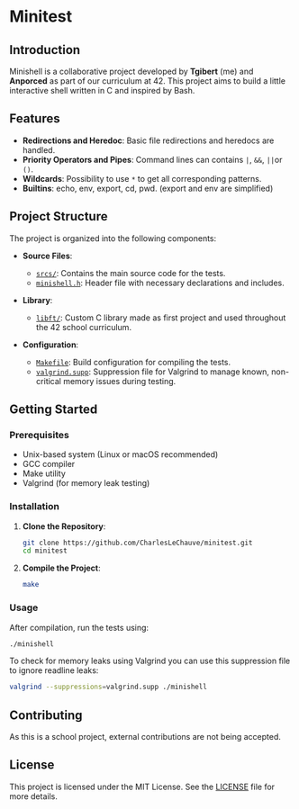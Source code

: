 # Minitest

## Introduction

Minishell is a collaborative project developed by **Tgibert** (me) and **Anporced** as part of our curriculum at 42. 
This project aims to build a little interactive shell written in C and inspired by Bash. 

## Features

- **Redirections and Heredoc**: Basic file redirections and heredocs are handled.
- **Priority Operators and Pipes**: Command lines can contains `|`, `&&`, `||`or `()`.
- **Wildcards**: Possibility to use `*` to get all corresponding patterns.
- **Builtins**: echo, env, export, cd, pwd. (export and env are simplified) 

## Project Structure

The project is organized into the following components:

- **Source Files**:
  - [`srcs/`](./srcs/): Contains the main source code for the tests.
  - [`minishell.h`](./minishell.h): Header file with necessary declarations and includes.

- **Library**:
  - [`libft/`](./libft/): Custom C library made as first project and used throughout the 42 school curriculum.

- **Configuration**:
  - [`Makefile`](./Makefile): Build configuration for compiling the tests.
  - [`valgrind.supp`](./valgrind.supp): Suppression file for Valgrind to manage known, non-critical memory issues during testing.

## Getting Started

### Prerequisites

- Unix-based system (Linux or macOS recommended)
- GCC compiler
- Make utility
- Valgrind (for memory leak testing)

### Installation

1. **Clone the Repository**:
   ```bash
   git clone https://github.com/CharlesLeChauve/minitest.git
   cd minitest
   ```

2. **Compile the Project**:
   ```bash
   make
   ```

### Usage

After compilation, run the tests using:

```bash
./minishell
```

To check for memory leaks using Valgrind you can use this suppression file to ignore readline leaks:

```bash
valgrind --suppressions=valgrind.supp ./minishell
```

## Contributing

As this is a school project, external contributions are not being accepted.

## License

This project is licensed under the MIT License. See the [LICENSE](./LICENSE) file for more details.


